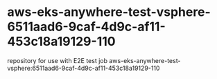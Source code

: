 # aws-eks-anywhere-test-vsphere-6511aad6-9caf-4d9c-af11-453c18a19129-110
repository for use with E2E test job aws-eks-anywhere-test-vsphere:6511aad6-9caf-4d9c-af11-453c18a19129-110
